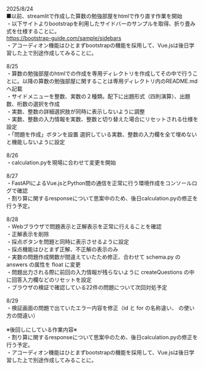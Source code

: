 2025/8/24<br>
■以前、streamlitで作成した算数の勉強部屋をhtmlで作り直す作業を開始<br>
・以下サイトよりbootstrapを利用したサイドバーのサンプルを取得、折り畳み式を仕様することに。<br>
https://bootstrap-guide.com/sample/sidebars<br>
・アコーディオン機能はひとまずbootstrapの機能を採用して、Vue.jsは後日学習した上で別途作成してみることに。<br>
<br>
8/25<br>
・算数の勉強部屋のhtmlでの作成を専用ディレクトリを作成してその中で行うことに。以降の算数の勉強部屋に関することは専用ディレクトリ内のREADME.mdへ記載<br>
・サイドメニューを整数、実数の２種類。配下に出題形式（四則演算）、出題数、桁数の選択を作成<br>
・実数、整数の詳細選択肢が同時に表示しないように調整<br>
・実数、整数の入力情報を実数、整数と切り替えた場合にリセットされる仕様を設定<br>
・「問題を作成」ボタンを設置 選択している実数、整数の入力欄を全て埋めないと機能しないように設定<br>
<br>
8/26<br>
・calculation.pyを現場に合わせて変更を開始<br>
<br>
8/27<br>
・FastAPIによるVue.jsとPython間の通信を正常に行う環境作成をコンソールログで確認<br>
・割り算に関するresponseについて思案中のため、後日calculation.pyの修正を行う予定。<br>
<br>
8/28<br>
・Webブラウザで問題表示と正解表示を正常に行えることを確認<br>
・正解表示を削除<br>
・採点ボタンを問題と同時に表示させるように設定<br>
・採点機能はひとまず正解、不正解の表示のみ<br>
・実数の問題作成関数が間違えていたため修正、合わせて schema.py の answers の属性を float に変更<br>
・問題出力される際に前回の入力情報が残らないように createQuestions の中に回答入力欄などのリセットを設定<br>
・ブラウザの検証で確認している22件の問題について次回対処予定<br>
<br>
8/29<br>
・検証画面の問題で出ていたエラー内容を修正（id と for の名称違い、<label></label> の使い方の間違い）<br>
<br>
※後回しにしている作業内容※<br>
・割り算に関するresponseについて思案中のため、後日calculation.pyの修正を行う予定。<br>
・アコーディオン機能はひとまずbootstrapの機能を採用して、Vue.jsは後日学習した上で別途作成してみることに。<br>
